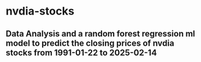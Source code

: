# nvdia-stocks
## Data Analysis and a random forest regression ml model to predict the closing prices of nvdia stocks from 1991-01-22  to 2025-02-14
